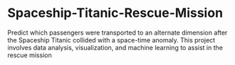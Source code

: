 # Spaceship-Titanic-Rescue-Mission
Predict which passengers were transported to an alternate dimension after the Spaceship Titanic collided with a space-time anomaly. This project involves data analysis, visualization, and machine learning to assist in the rescue mission
